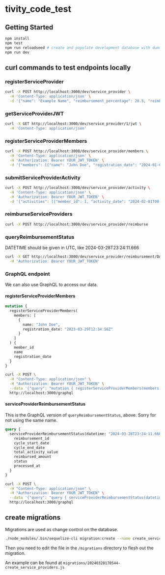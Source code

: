 # tivity_code_test

## Getting Started
```bash
npm install
npm test
npm run reloadseed # create and populate development database with dummy data
npm run dev
```

## curl commands to test endpoints locally
### registerServiceProvider
```bash
curl -X POST http://localhost:3000/dev/service_provider \
  -H 'Content-Type: application/json' \
  -d '{"name": "Example Name", "reimbursement_percentage": 20.5, "reimbursement_cadence": "monthly"}'
```

### getServiceProviderJWT
```bash
curl -X GET http://localhost:3000/dev/service_provider/1/jwt \
  -H 'Content-Type: application/json'
```

### registerServiceProviderMembers
```bash
curl -X POST http://localhost:3000/dev/service_provider/members \
  -H 'Content-Type: application/json' \
  -H 'Authorization: Bearer YOUR_JWT_TOKEN' \
  -d '{"members": [{"name": "John Doe", "registration_date": "2024-01-01T00:00:00Z"}]}'
```

### submitServiceProviderActivity
```bash
curl -X POST http://localhost:3000/dev/service_provider/activity \
  -H 'Content-Type: application/json' \
  -H 'Authorization: Bearer YOUR_JWT_TOKEN' \
  -d '{"activities": [{"member_id": 1, "activity_date": "2024-02-01T00:00:00Z", "description": "Test Activity", "value": 100.00}]}'
```

### reimburseServiceProviders
```bash
curl -X POST http://localhost:3000/dev/service_provider/reimburse
```

### queryReimbursementStatus

DATETIME should be given in UTC, like 2024-03-28T23:24:11.666

```bash
curl -X GET http://localhost:3000/dev/service_provider/reimbursement/DATETIME \
  -H 'Authorization: Bearer YOUR_JWT_TOKEN'
```

### GraphQL endpoint
We can also use GraphQL to access our data.

#### registerServiceProviderMembers
```graphql
mutation {
  registerServiceProviderMembers(
    members: [
      {
        name: "John Doe",
        registration_date: "2023-03-29T12:34:56Z"
      }
    ]
  ) {
    member_id
    name
    registration_date
  }
}
```
```bash
curl -X POST \
  -H "Content-Type: application/json" \
  -H "Authorization: Bearer YOUR_JWT_TOKEN" \
  --data '{"query": "mutation { registerServiceProviderMembers(members: [{name: \"John Doe\", registration_date: \"2023-03-29T12:34:56Z\"}]) { member_id name registration_date } }"}' \
  http://localhost:3000/graphql
```

#### serviceProviderReimbursementStatus
This is the GraphQL version of `queryReimbursementStatus`, above. Sorry for not using the same name.
```graphql
query {
  serviceProviderReimbursementStatus(datetime: "2024-03-28T23:24:11.666") {
    reimbursement_id
    cycle_start_date
    cycle_end_date
    total_activity_value
    reimbursed_amount
    status
    processed_at
  }
}
```
```bash
curl -X POST \
  -H "Content-Type: application/json" \
  -H "Authorization: Bearer YOUR_JWT_TOKEN" \
  --data '{"query": "query { serviceProviderReimbursementStatus(datetime: \"2024-03-28T23:24:11.666\") { reimbursement_id cycle_start_date cycle_end_date total_activity_value reimbursed_amount status processed_at } }"}' \
  http://localhost:3000/graphql
```

## create migrations
Migrations are used as change control on the database.

```bash
./node_modules/.bin/sequelize-cli migration:create --name create_service_providers
```

Then you need to edit the file in the `/migrations` directory to flesh out the migration.

An example can be found at `migrations/20240328170544-create_service_providers.js`
